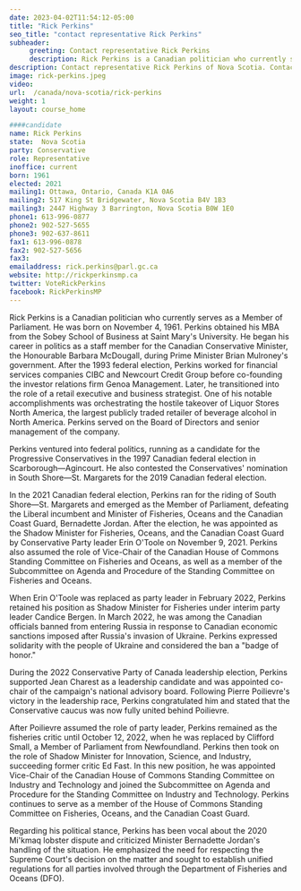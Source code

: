 ```yaml
---
date: 2023-04-02T11:54:12-05:00
title: "Rick Perkins"
seo_title: "contact representative Rick Perkins"
subheader:
     greeting: Contact representative Rick Perkins
     description: Rick Perkins is a Canadian politician who currently serves as a Member of Parliament. He was born on November 4, 1961. Perkins obtained his MBA from the Sobey School of Business at Saint Mary's University. He began his career in politics as a staff member for the Canadian Conservative Minister, the Honourable Barbara McDougall, during Prime Minister Brian Mulroney's government.
description: Contact representative Rick Perkins of Nova Scotia. Contact information for Rick Perkins includes email address, phone number, and mailing address.
image: rick-perkins.jpeg
video:
url:  /canada/nova-scotia/rick-perkins
weight: 1
layout: course_home

####candidate
name: Rick Perkins
state:	Nova Scotia
party: Conservative
role: Representative
inoffice: current
born: 1961
elected: 2021
mailing1: Ottawa, Ontario, Canada K1A 0A6
mailing2: 517 King St Bridgewater, Nova Scotia B4V 1B3
mailing3: 2447 Highway 3 Barrington, Nova Scotia B0W 1E0
phone1: 613-996-0877
phone2: 902-527-5655
phone3: 902-637-8611
fax1: 613-996-0878
fax2: 902-527-5656
fax3:
emailaddress: rick.perkins@parl.gc.ca
website: http://rickperkinsmp.ca
twitter: VoteRickPerkins
facebook: RickPerkinsMP
---
```


Rick Perkins is a Canadian politician who currently serves as a Member of Parliament. He was born on November 4, 1961. Perkins obtained his MBA from the Sobey School of Business at Saint Mary's University. He began his career in politics as a staff member for the Canadian Conservative Minister, the Honourable Barbara McDougall, during Prime Minister Brian Mulroney's government. After the 1993 federal election, Perkins worked for financial services companies CIBC and Newcourt Credit Group before co-founding the investor relations firm Genoa Management. Later, he transitioned into the role of a retail executive and business strategist. One of his notable accomplishments was orchestrating the hostile takeover of Liquor Stores North America, the largest publicly traded retailer of beverage alcohol in North America. Perkins served on the Board of Directors and senior management of the company.

Perkins ventured into federal politics, running as a candidate for the Progressive Conservatives in the 1997 Canadian federal election in Scarborough—Agincourt. He also contested the Conservatives' nomination in South Shore—St. Margarets for the 2019 Canadian federal election.

In the 2021 Canadian federal election, Perkins ran for the riding of South Shore—St. Margarets and emerged as the Member of Parliament, defeating the Liberal incumbent and Minister of Fisheries, Oceans and the Canadian Coast Guard, Bernadette Jordan. After the election, he was appointed as the Shadow Minister for Fisheries, Oceans, and the Canadian Coast Guard by Conservative Party leader Erin O'Toole on November 9, 2021. Perkins also assumed the role of Vice-Chair of the Canadian House of Commons Standing Committee on Fisheries and Oceans, as well as a member of the Subcommittee on Agenda and Procedure of the Standing Committee on Fisheries and Oceans.

When Erin O'Toole was replaced as party leader in February 2022, Perkins retained his position as Shadow Minister for Fisheries under interim party leader Candice Bergen. In March 2022, he was among the Canadian officials banned from entering Russia in response to Canadian economic sanctions imposed after Russia's invasion of Ukraine. Perkins expressed solidarity with the people of Ukraine and considered the ban a "badge of honor."

During the 2022 Conservative Party of Canada leadership election, Perkins supported Jean Charest as a leadership candidate and was appointed co-chair of the campaign's national advisory board. Following Pierre Poilievre's victory in the leadership race, Perkins congratulated him and stated that the Conservative caucus was now fully united behind Poilievre.

After Poilievre assumed the role of party leader, Perkins remained as the fisheries critic until October 12, 2022, when he was replaced by Clifford Small, a Member of Parliament from Newfoundland. Perkins then took on the role of Shadow Minister for Innovation, Science, and Industry, succeeding former critic Ed Fast. In this new position, he was appointed Vice-Chair of the Canadian House of Commons Standing Committee on Industry and Technology and joined the Subcommittee on Agenda and Procedure for the Standing Committee on Industry and Technology. Perkins continues to serve as a member of the House of Commons Standing Committee on Fisheries, Oceans, and the Canadian Coast Guard.

Regarding his political stance, Perkins has been vocal about the 2020 Mi'kmaq lobster dispute and criticized Minister Bernadette Jordan's handling of the situation. He emphasized the need for respecting the Supreme Court's decision on the matter and sought to establish unified regulations for all parties involved through the Department of Fisheries and Oceans (DFO).
